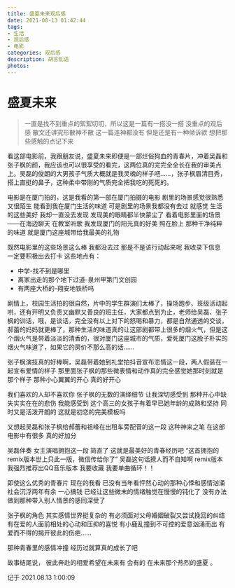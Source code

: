 ```yaml
---
title: 盛夏未来观后感
date: 2021-08-13 01:42:44
tags:
- 生活
- 观后感
- 电影
categories: 观后感
description: 胡言乱语
photos:
---
```




# 盛夏未来

> 一直是找不到重点的絮絮叨叨，所以这是一篇有一搭没一搭 没重点的观后感  散文还讲究形散神不散 这一篇连神都没有 但是还是有一种倾诉欲 想把那些感触的点记下来

看这部电影前，我跟朋友说，盛夏未来即便是一部烂俗狗血的青春片，冲着吴磊和张子枫的颜，我应该也可以很享受的看完，这两位真的完完全全长在我的审美点上。吴磊的俊朗的大男孩子气质大概就是我灵魂的样子吧……，张子枫眉清目秀，搭上直挺的鼻子，这种柔中带刚的气质完全把我吃的死死的。

电影是在厦门拍的，这是我看的第一部在厦门拍摄的电影 剧里的场景感觉很熟悉又很陌生 能看到我在厦门生活的味道 可是剧里的场景我都没有去过 就感觉 生活的这些美好 我却一直没去发现 发现美的眼睛都半快蒙尘了 看着电影里面的场景——在海边聊天 在教室听歌 我发现厦门的阳光真的好美 照在脸上 那种干净纯粹的味道 就是厦门这座城带给我最美的礼物

既然电影里的这些场景这么棒 我都没去过 那是不是该行动起来呢 我收录下信息 一定要积极出去打卡 这些地点有：

* 中学-找不到是哪里
* 离家出走的那个地下过道-泉州甲第门文创园
* 有两座大桥的-翔安地铁桥吗

剧情上，校园生活拍的很自然，片中的学生群演们太棒了，操场跑步、班级活动起哄，还有开明又负责又幽默又善良的班主任，大家都点到为止，老师给吴磊、张子枫的训话，哦，是谈话，完全没有以上对下的怒喝和暴力，都是自然通透的交谈，郝蕾的妈妈就更棒了，那种生活的味道真的让这部剧都带上很多的烟火气，但是这个烟火气是带着淡淡的清香的，很对厦门这座城市的气质，爱死厦门这股子朴实的烟火气味道了，如果它的房价不那么高的话……

张子枫演技真的好棒啊，吴磊带着她到礼堂拍抖音宣布恋情这一段，两人假装在一起宣布爱情的样子 那里面张子枫的那些微表情和动作真的完全感觉她那时刻就是那个样子 那种小心翼翼的开心 真的好开心

我们喜欢的人却不喜欢你 张子枫的无数的演绎细节 让我深切感受到 那种开心中缺失实实在在的悲伤 我能感受到 这个高三的女孩子有着早已她年龄的成熟和坚持 同时又是活泼开朗的 这就是初恋的完美模板吗

又想起吴磊和张子枫给郝蕾和祖峰在出租车旁配音的这一段 这种神来之笔 在这部电影中有很多 真的好加分 

吴磊伴奏 女主演唱拥抱这一段 简直了 这就是最美好的青春经历吧 “这首拥抱的remix版本世上只此一版，微信传给你了” 吴磊这句话撩人而不自知啊 remix版本我强烈推荐出QQ音乐版本 我要收藏 我要单曲循环！！

即使这么优秀的青春片 现在的我看 已没有当年看怦然心动的那种心悸和感情汹涌 社会沉浮两年有余 一心搞钱 已经让这些微末的情绪触觉在慢慢的钝化了 没有办法做到那种带入别人情景的感同深受了 

张子枫的角色 其实感情世界挺复杂的 有必须面对父母婚姻破裂又尝试挽回的纠结 有在爱的人面前相处的心动和压抑的喜悦  有小鹿乱撞到不可控的爱意汹涌而出 有爱而不得的揭开彼此的伤疤……

那种青春里的感情冲撞 经历过就算真的成长了吧

故事结尾说， 彼此奔赴的相爱希望在未来有 会有的 在未来那个热烈的盛夏 。

记于 2021.08.13 1:00:09



